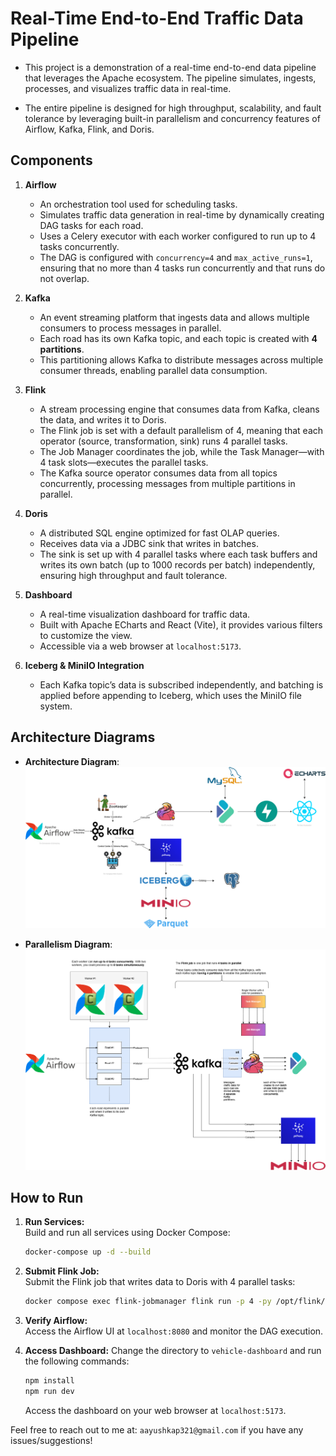 # Real-Time End-to-End Traffic Data Pipeline

- This project is a demonstration of a real-time end-to-end data pipeline that leverages the Apache ecosystem. The pipeline simulates, ingests, processes, and visualizes traffic data in real-time.

- The entire pipeline is designed for high throughput, scalability, and fault tolerance by leveraging built-in parallelism and concurrency features of Airflow, Kafka, Flink, and Doris.

## Components

1. **Airflow**  
   - An orchestration tool used for scheduling tasks.  
   - Simulates traffic data generation in real-time by dynamically creating DAG tasks for each road.  
   - Uses a Celery executor with each worker configured to run up to 4 tasks concurrently.  
   - The DAG is configured with `concurrency=4` and `max_active_runs=1`, ensuring that no more than 4 tasks run concurrently and that runs do not overlap.

2. **Kafka**  
   - An event streaming platform that ingests data and allows multiple consumers to process messages in parallel.  
   - Each road has its own Kafka topic, and each topic is created with **4 partitions**.  
   - This partitioning allows Kafka to distribute messages across multiple consumer threads, enabling parallel data consumption.

3. **Flink**  
   - A stream processing engine that consumes data from Kafka, cleans the data, and writes it to Doris.  
   - The Flink job is set with a default parallelism of 4, meaning that each operator (source, transformation, sink) runs 4 parallel tasks.  
   - The Job Manager coordinates the job, while the Task Manager—with 4 task slots—executes the parallel tasks.  
   - The Kafka source operator consumes data from all topics concurrently, processing messages from multiple partitions in parallel.

4. **Doris**  
   - A distributed SQL engine optimized for fast OLAP queries.  
   - Receives data via a JDBC sink that writes in batches.  
   - The sink is set up with 4 parallel tasks where each task buffers and writes its own batch (up to 1000 records per batch) independently, ensuring high throughput and fault tolerance.

5. **Dashboard**  
   - A real-time visualization dashboard for traffic data.  
   - Built with Apache ECharts and React (Vite), it provides various filters to customize the view.  
   - Accessible via a web browser at `localhost:5173`.

6. **Iceberg & MiniIO Integration**  
   - Each Kafka topic’s data is subscribed independently, and batching is applied before appending to Iceberg, which uses the MiniIO file system.


## Architecture Diagrams

- **Architecture Diagram**: 
![Architecture Diagram](/docs/Project_Architecture.png)

- **Parallelism Diagram**: 
![Parallelism Diagram](/docs/Parallelism_Diagram.png)

## How to Run

1. **Run Services:**  
   Build and run all services using Docker Compose:
   ```bash
   docker-compose up -d --build
    ```

2. **Submit Flink Job:**  
   Submit the Flink job that writes data to Doris with 4 parallel tasks:
   ```bash
   docker compose exec flink-jobmanager flink run -p 4 -py /opt/flink/usr_jobs/doris_traffic_sink.py
    ```

3. **Verify Airflow:**  
   Access the Airflow UI at `localhost:8080` and monitor the DAG execution.

4. **Access Dashboard:**
    Change the directory to `vehicle-dashboard` and run the following commands:
    ```bash
    npm install
    npm run dev
    ```
    Access the dashboard on your web browser at `localhost:5173`.


Feel free to reach out to me at: `aayushkap321@gmail.com` if you have any issues/suggestions!